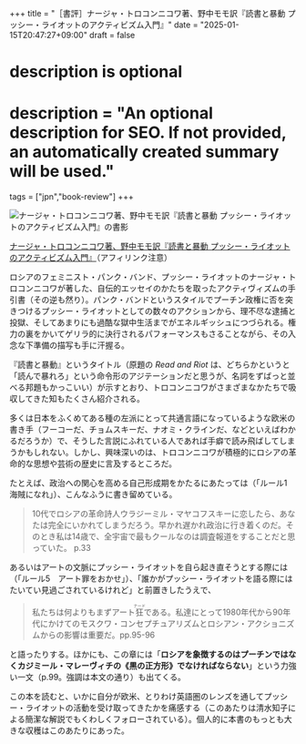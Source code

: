 +++
title = "［書評］ナージャ・トロコンニコワ著、野中モモ訳『読書と暴動 プッシー・ライオットのアクティビズム入門』"
date = "2025-01-15T20:47:27+09:00"
draft = false
#
# description is optional
#
# description = "An optional description for SEO. If not provided, an automatically created summary will be used."

tags = ["jpn","book-review"]
+++

![ナージャ・トロコンニコワ著、野中モモ訳『読書と暴動 プッシー・ライオットのアクティビズム入門』の書影](https://img.hanmoto.com/bd/img/9784991221149_600.jpg)

[ナージャ・トロコンニコワ著、野中モモ訳『読書と暴動 プッシー・ライオットのアクティビズム入門』](https://amzn.to/3CkpX9I)（アフィリンク注意）

ロシアのフェミニスト・パンク・バンド、プッシー・ライオットのナージャ・トロコンニコワが著した、自伝的エッセイのかたちを取ったアクティヴィズムの手引書（その逆も然り）。パンク・バンドというスタイルでプーチン政権に否を突きつけるプッシー・ライオットとしての数々のアクションから、理不尽な逮捕と投獄、そしてあまりにも過酷な獄中生活までがエネルギッシュにつづられる。権力の裏をかいてゲリラ的に決行されるパフォーマンスもさることながら、その入念な下準備の描写も手に汗握る。

『読書と暴動』というタイトル（原題の *Read and Riot* は、どちらかというと「読んで暴れろ」という命令形のアジテーションだと思うが、名詞をずばっと並べる邦題もかっこいい）が示すとおり、トロコンニコワがさまざまなかたちで吸収してきた知もたくさん紹介される。

多くは日本をふくめてある種の左派にとって共通言語になっているような欧米の書き手（フーコーだ、チョムスキーだ、ナオミ・クラインだ、などといえばわかるだろうか）で、そうした言説にふれている人であれば手癖で読み飛ばしてしまうかもしれない。しかし、興味深いのは、トロコンニコワが積極的にロシアの革命的な思想や芸術の歴史に言及するところだ。

たとえば、政治への関心を高める自己形成期をかたるにあたっては（「ルール1　海賊になれ」）、こんなふうに書き留めている。

> 10代でロシアの革命詩人ウラジーミル・マヤコフスキーに恋したら、あなたは完全にいかれてしまうだろう。早かれ遅かれ政治に行き着くのだ。そのとき私は14歳で、全宇宙で最もクールなのは調査報道をすることだと思っていた。 p.33

あるいはアートの文脈にプッシー・ライオットを自ら起き直そうとする際には（「ルール5　アート罪をおかせ」）、「誰かがプッシー・ライオットを語る際にはたいてい見過ごされているけれど」と前置きしたうえで、

> 私たちは何よりもまずアート<ruby>狂<rt>ナード</rt></ruby>である。私達にとって1980年代から90年代にかけてのモスクワ・コンセプチュアリズムとロシアン・アクショニズムからの影響は重要だ。pp.95-96

と語ったりする。ほかにも、この章には「**ロシアを象徴するのはプーチンではなくカジミール・マレーヴィチの《黒の正方形》でなければならない**」という力強い一文（p.99。強調は本文の通り）も出てくる。

この本を読むと、いかに自分が欧米、とりわけ英語圏のレンズを通してプッシー・ライオットの活動を受け取ってきたかを痛感する（このあたりは清水知子による簡潔な解説でもくわしくフォローされている）。個人的に本書のもっとも大きな収穫はこのあたりにあった。